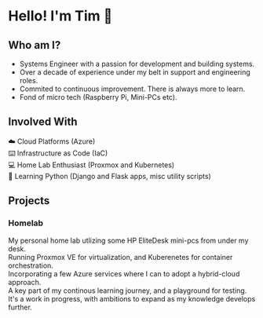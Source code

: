 # Hello! I'm Tim :wave:

## Who am I?

- Systems Engineer with a passion for development and building systems.  
- Over a decade of experience under my belt in support and engineering roles.  
- Commited to continuous improvement. There is always more to learn.  
- Fond of micro tech (Raspberry Pi, Mini-PCs etc).

## Involved With

:cloud: Cloud Platforms (Azure)  
:keyboard: Infrastructure as Code (IaC)  
:computer: Home Lab Enthusiast (Proxmox and Kubernetes)  
:snake: Learning Python (Django and Flask apps, misc utility scripts)  

## Projects

### Homelab

My personal home lab utlizing some HP EliteDesk mini-pcs from under my desk.  
Running Proxmox VE for virtualization, and Kuberenetes for container orchestration.  
Incorporating a few Azure services where I can to adopt a hybrid-cloud approach.  
A key part of my continous learning journey, and a playground for testing.  
It's a work in progress, with ambitions to expand as my knowledge develops further.  
